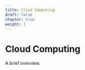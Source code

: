 ```yaml
---
title: Cloud Computing
draft: false
chapter: true
weight: 1
---
```


# Cloud Computing

A brief overview.